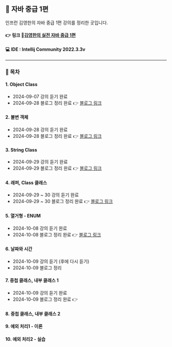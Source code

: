 ## 📝 자바 중급 1편
인프런 김영한의 자바 중급 1편 강의를 정리한 곳입니다.


#### 👉 링크 🔗[김영한의 실전 자바 중급 1편](https://www.inflearn.com/course/%EA%B9%80%EC%98%81%ED%95%9C%EC%9D%98-%EC%8B%A4%EC%A0%84-%EC%9E%90%EB%B0%94-%EC%A4%91%EA%B8%89-1/dashboard)

#### 💻 IDE : Intellij Community 2022.3.3v 

***

### 📂 목차
#### 1. Object Class
- 2024-09-07 강의 듣기 완료
- 2024-09-28 블로그 정리 완료 👉 [블로그 링크](https://dev-cloud.tistory.com/262)
#### 2. 불변 객체
- 2024-09-28 강의 듣기 완료
- 2024-09-28 블로그 정리 완료 👉 [블로그 링크](https://dev-cloud.tistory.com/263)
#### 3. String Class
- 2024-09-29 강의 듣기 완료
- 2024-09-29 블로그 정리 완료 👉 [블로그 링크](https://dev-cloud.tistory.com/266)
#### 4. 래퍼, Class 클래스
- 2024-09-29 ~ 30 강의 듣기 완료
- 2024-09-29 ~ 30 블로그 정리 완료 👉 [블로그 링크](https://dev-cloud.tistory.com/268)
#### 5. 열거형 - ENUM
- 2024-10-08 강의 듣기 완료
- 2024-10-08 블로그 정리 완료 👉 [블로그 링크](https://dev-cloud.tistory.com/271)
#### 6. 날짜와 시간
- 2024-10-09 강의 듣기 (후에 다시 듣기)
- 2024-10-09 블로그 정리 
#### 7. 중첩 클래스, 내부 클래스 1
- 2024-10-09 강의 듣기 완료
- 2024-10-09 블로그 정리 완료 👉 
#### 8. 중첩 클래스, 내부 클래스 2

#### 9. 예외 처리1 - 이론

#### 10. 예외 처리2 - 실습
